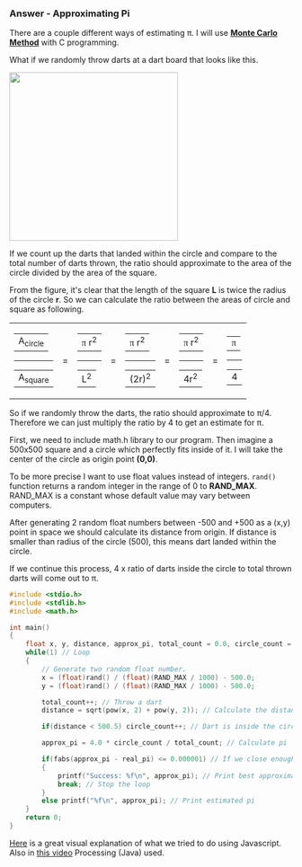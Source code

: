 ### Answer - Approximating Pi

There are a couple different ways of estimating &#960;. I will use **[Monte Carlo Method](http://mathworld.wolfram.com/MonteCarloMethod.html)** with C programming.

What if we randomly throw darts at a dart board that looks like this.

<img src="https://www.asc.ohio-state.edu/orban.14/math_coding/pi_graphical/circle_square2.png" width="300">

If we count up the darts that landed within the circle and compare to the total number of darts thrown, the ratio should approximate to the area of the circle divided by the area of the square.

From the figure, it's clear that the length of the square **L** is twice the radius of the circle **r**. So we can calculate the ratio between the areas of circle and square as following.

<table cellspacing=0  border=0 align=center>
<tr>
  <td nowrap align="center">
    <table cellspacing=0 border=0 >
    <tr>
      <td nowrap align="center">
        A<sub>circle</sub>
      </td>
    </tr>
    </table>
    <div class=hrcomp><hr noshade size=1></div>
    <table cellspacing=0 border=0 >
    <tr>
      <td nowrap align=center>
        A<sub>square</sub>
      </td>
    </tr>
    </table>
  </td>
  <td nowrap align=center>
     =
  </td>
  <td nowrap align="center">
    <table cellspacing=0 border=0 >
    <tr>
      <td nowrap align="center">
        <font face=symbol>&#960;</font> r<sup>2</sup>
      </td>
    </tr>
    </table>
    <div class=hrcomp><hr noshade size=1></div>
    <table cellspacing=0 border=0 >
    <tr>
      <td nowrap align=center>
        L<sup>2</sup>
      </td>
    </tr>
    </table>
  </td>
  <td nowrap align=center>
     =
  </td>
  <td nowrap align="center">
    <table cellspacing=0 border=0 >
    <tr>
      <td nowrap align="center">
        <font face=symbol>&#960;</font> r<sup>2</sup>
      </td>
    </tr>
    </table>
    <div class=hrcomp><hr noshade size=1></div>
    <table cellspacing=0 border=0 >
    <tr>
      <td nowrap align=center>
        (2r)<sup>2</sup>
      </td>
    </tr>
    </table>
  </td>
  <td nowrap align=center>
     =
  </td>
  <td nowrap align="center">
    <table cellspacing=0 border=0 >
    <tr>
      <td nowrap align="center">
        <font face=symbol>&#960;</font> r<sup>2</sup>
      </td>
    </tr>
    </table>
    <div class=hrcomp><hr noshade size=1></div>
    <table cellspacing=0 border=0 >
    <tr>
      <td nowrap align=center>
        4r<sup>2</sup>
      </td>
    </tr>
    </table>
  </td>
  <td nowrap align=center>
     =
  </td>
  <td nowrap align="center">
    <table cellspacing=0 border=0 >
    <tr>
      <td nowrap align="center">
        <font face=symbol>&#960;</font>
      </td>
    </tr>
    </table>
    <div class=hrcomp><hr noshade size=1></div>
    <table cellspacing=0 border=0 >
    <tr>
      <td nowrap align=center>
        4
      </td>
    </tr>
    </table>
  </td>
</tr>
</table>

So if we randomly throw the darts, the ratio should approximate to &#960;/4. Therefore we can just multiply the ratio by 4 to get an estimate for &#960;.

First, we need to include math.h library to our program. Then imagine a 500x500 square and a circle which perfectly fits inside of it. I will take the center of the circle as origin point **(0,0)**.

To be more precise I want to use float values instead of integers. ```rand()``` function returns a random integer in the range of 0 to **RAND_MAX**. RAND_MAX is a constant whose default value may vary between computers.

After generating 2 random float numbers between -500 and +500 as a (x,y) point in space we should calculate its distance from origin. If distance is smaller than radius of the circle (500), this means dart landed within the circle.

If we continue this process, 4 x ratio of darts inside the circle to total thrown darts will come out to &#960;.

```c
#include <stdio.h>
#include <stdlib.h>
#include <math.h>

int main()
{
    float x, y, distance, approx_pi, total_count = 0.0, circle_count = 0.0, real_pi = 3.141592;
    while(1) // Loop
    {
        // Generate two random float number.
        x = (float)rand() / (float)(RAND_MAX / 1000) - 500.0;
        y = (float)rand() / (float)(RAND_MAX / 1000) - 500.0;

        total_count++; // Throw a dart
        distance = sqrt(pow(x, 2) + pow(y, 2)); // Calculate the distance to origin

        if(distance < 500.5) circle_count++; // Dart is inside the circle

        approx_pi = 4.0 * circle_count / total_count; // Calculate pi

        if(fabs(approx_pi - real_pi) <= 0.000001) // If we close enough
        {
            printf("Success: %f\n", approx_pi); // Print best approximation of pi
            break; // Stop the loop
        }
        else printf("%f\n", approx_pi); // Print estimated pi
    }
    return 0;
}
```

[Here](https://editor.p5js.org/ChrisOrban/sketches/ByERjxMKG) is a great visual explanation of what we tried to do using Javascript. Also in [this video](https://thecodingtrain.com/CodingChallenges/095-approximating-pi.html) Processing (Java) used.
